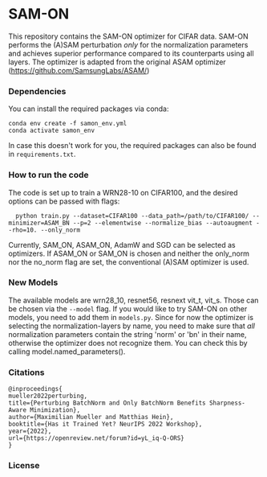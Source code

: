 # SAM-ON
This repository contains the SAM-ON optimizer for CIFAR data. SAM-ON performs the (A)SAM perturbation _only_ for the normalization parameters and achieves superior performance compared to its counterparts using all layers. The optimizer is adapted from the original ASAM optimizer (https://github.com/SamsungLabs/ASAM/)

### Dependencies
You can install the required packages via conda:
```
conda env create -f samon_env.yml
conda activate samon_env
```
In case this doesn't work for you, the required packages can also be found in `requirements.txt`.
### How to run the code
The code is set up to train a WRN28-10 on CIFAR100, and the desired options can be passed with flags:
```
  python train.py --dataset=CIFAR100 --data_path=/path/to/CIFAR100/ --minimizer=ASAM_BN --p=2 --elementwise --normalize_bias --autoaugment --rho=10. --only_norm
 ```
 Currently, SAM_ON, ASAM_ON, AdamW and SGD can be selected as optimizers. If ASAM_ON or SAM_ON is chosen and neither the only_norm nor the no_norm flag are set, the conventional (A)SAM optimizer is used.
### New Models
The available models are wrn28_10, resnet56, resnext vit_t, vit_s. Those can be chosen via the `--model` flag. If you would like to try SAM-ON on other models, you need to add them in `models.py`. Since for now the optimizer is selecting the normalization-layers by name, you need to make sure that _all_ normalization parameters contain the string 'norm' or 'bn' in their name, otherwise the optimizer does not recognize them. You can check this by calling model.named_parameters().
### Citations
```
@inproceedings{
mueller2022perturbing,
title={Perturbing BatchNorm and Only BatchNorm Benefits Sharpness-Aware Minimization},
author={Maximilian Mueller and Matthias Hein},
booktitle={Has it Trained Yet? NeurIPS 2022 Workshop},
year={2022},
url={https://openreview.net/forum?id=yL_iq-Q-ORS}
}
```
### License
